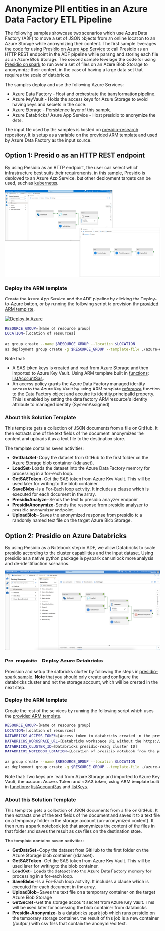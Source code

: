 # Anonymize PII entities in an Azure Data Factory ETL Pipeline

The following samples showcase two scenarios which use Azure Data Factory (ADF) to move a set of JSON objects from an online location to an Azure Storage while anonymizing their content.
The first sample leverages the code for using [Presidio on Azure App Service](../app-service/index.md) to call Presidio as an HTTP REST endpoint in the ADF pipeline while parsing and storing each file as an Azure Blob Storage.
The second sample leverage the code for using [Presidio on spark](../spark/index.md) to run over a set of files on an Azure Blob Storage to anonymnize their content, in the case of having a large data set that requires the scale of databricks.

The samples deploy and use the following Azure Services:

* Azure Data Factory - Host and orchestrate the transformation pipeline.
* Azure KeyVault - Holds the access keys for Azure Storage to avoid having keys and secrets in the code.
* Azure Storage - Persistence layer of this sample.
* Azure Databricks/ Azure App Service - Host presidio to anonymize the data.

The input file used by the samples is hosted on [presidio-research](https://github.com/microsoft/presidio-research/) repository. It is setup as a variable on the provided ARM template and used by Azure Data Factory as the input source.

## Option 1: Presidio as an HTTP REST endpoint

By using Presidio as an HTTP endpoint, the user can select which infrastructure best suits their requirements. in this sample, Presidio is deployed to an Azure App Service, but other deployment targets can be used, such as [kubernetes](../k8s/index.md).

![ADF-App-Service](adf-app-service-screenshot.png)

### Deploy the ARM template

Create the Azure App Service and the ADF pipeline by clicking the Deploy-to-Azure button, or by running the following script to provision the [provided ARM template](./azure-deploy-adf-app-service.json).

[![Deploy to Azure](https://aka.ms/deploytoazurebutton)](https://portal.azure.com/#create/Microsoft.Template/uri/https%3A%2F%2Fraw.githubusercontent.com%2Fmicrosoft%2Fpresidio%2Fmain%2Fdocs%2Fsamples%2Fdeployments%2Fdata-factory%2Fazure-deploy-adf-app-service.json)


```bash
RESOURCE_GROUP=[Name of resource group]
LOCATION=[location of resources]

az group create --name $RESOURCE_GROUP --location $LOCATION
az deployment group create -g $RESOURCE_GROUP --template-file ./azure-deploy-adf-app-service.json
```

Note that:

* A SAS token keys is created and read from Azure Storage and then imported to Azure Key Vault. Using ARM template built in [functions](https://docs.microsoft.com/en-us/azure/azure-resource-manager/templates/template-functions): [listAccountSas](https://docs.microsoft.com/en-us/rest/api/storagerp/storageaccounts/listaccountsas).
* An access policy grants the Azure Data Factory managed identity access to the Azure Key Vault by using ARM template [reference](https://docs.microsoft.com/en-us/azure/azure-resource-manager/templates/template-functions-resource?tabs=json#reference) function to the Data Factory object and acquire its identity.principalId property. This is enabled by setting the data factory ARM resource's identity attribute to managed identity (SystemAssigned).

### About this Solution Template

This template gets a collection of JSON documents from a file on GitHub. It then extracts one of the text fields of the document, anonymizes the content and uploads it as a text file to the destination store.

The template contains seven activities:

* **GetDataSet**- Copy the dataset from GitHub to the first folder on the Azure Storage blob container (/dataset).
* **LoadSet**- Loads the dataset into the Azure Data Factory memory for processing in a for-each loop.
* **GetSASToken** - Get the SAS token from Azure Key Vault. This will be used later for writing to the blob container.
* **SaveBlobs** - Is a For-Each loop activity. It includes a clause which is executed for each document in the array.
* **PresidioAnalyze** - Sends the text to presidio analyzer endpoint.
* **PresidioAnonymize** - Sends the response from presidio analyzer to presidio anonymizer endpoint.
* **UploadBlob** - Saves the anonymized response from presidio to a randomly named text file on the target Azure Blob Storage.


## Option 2: Presidio on Azure Databricks

By using Presidio as a Notebook step in ADF, we allow Databricks to scale presidio according to the cluster capabilities and the input dataset. Using presidio as a native python package in pyspark can unlock more analysis and de-identifiaction scenarios.

![ADF-Databricks](adf-databricks-screenshot.png)

### Pre-requisite - Deploy Azure Databricks

Provision and setup the datbricks cluster by following the steps in [presidio-spark sample](../spark/index.md#Azure-Databricks). 
**Note** that you should only create and configure the databricks cluster and not the storage account, which will be created in the next step.

### Deploy the ARM template

Create the rest of the services by running the following script which uses the [provided ARM template](./azure-deploy-adf-databricks.json).

```bash
RESOURCE_GROUP=[Name of resource group]
LOCATION=[location of resources]
DATABRICKS_ACCESS_TOKEN=[Access token to databricks created in the presidio-spark sample]
DATABRICKS_WORKSPACE_URL=[Databricks workspace URL without the https:// prefix]
DATABRICKS_CLUSTER_ID=[Databricks presidio-ready cluster ID]
DATABRICKS_NOTEBOOK_LOCATION=[Location of presidio notebook from the presidio-spark sample]

az group create --name $RESOURCE_GROUP --location $LOCATION
az deployment group create -g $RESOURCE_GROUP --template-file ./azure-deploy-adf-databricks.json --parameters Databricks_accessToken=$DATABRICKS_ACCESS_TOKEN Databricks_clusterId=$DATABRICKS_CLUSTER_ID Databricks_notebookLocation=$DATABRICKS_NOTEBOOK_LOCATION Databricks_workSpaceUrl=$DATABRICKS_WORKSPACE_URL
```

Note that:
Two keys are read from Azure Storage and imported to Azure Key Vault, the account Access Token and a SAS token, using ARM template built in [functions](https://docs.microsoft.com/en-us/azure/azure-resource-manager/templates/template-functions): [listAccountSas](https://docs.microsoft.com/en-us/rest/api/storagerp/storageaccounts/listaccountsas) and [listKeys](https://docs.microsoft.com/en-us/rest/api/storagerp/storageaccounts/listkeys).

### About this Solution Template

This template gets a collection of JSON documents from a file on GitHub. It then extracts one of the text fields of the document and saves it to a text file on a temporary folder in the storage account (un-anonymized content). It then runs a spark notebook job that anonymizes the content of the files in that folder and saves the result as csv files on the destination store.

The template contains seven activities:

* **GetDataSet** - Copy the dataset from GitHub to the first folder on the Azure Storage blob container (/dataset).
* **GetSASToken** - Get the SAS token from Azure Key Vault. This will be used later for writing to the blob container.
* **LoadSet** -  Loads the dataset into the Azure Data Factory memory for processing in a for-each loop.
* **SaveBlobs** - Is a For-Each loop activity. It includes a clause which is executed for each document in the array.
* **UploadBlob** - Saves the text file on a temporary container on the target Azure Blob Storage
* **GetSecret** - Get the storage account secret from Azure Key Vault. This will be used later for accessing the blob container from databricks
* **Presidio-Anonymize** - Is a databricks spark job which runs presidio on the temporary storage container. the result of this job is a new container (/output) with csv files that contain the anonymized text.
